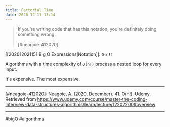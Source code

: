 ```yaml
---
title: Factorial Time
date: 2020-12-11 13:14
---
```


> If you're writing code that has this notation, you're definitely doing something wrong.
>
> [#neagoie-412020]

[[202012021151 Big O Expressions|Notation]]: `O(n!)`

Algorithms with a time complexity of `O(n!)` process a nested loop for every input.

It's expensive. The most expensive.

---

[#neagoie-412020]: Neagoie, A. (2020, December). 41. O(n!). Udemy. Retrieved from https://www.udemy.com/course/master-the-coding-interview-data-structures-algorithms/learn/lecture/12202200#overview

---

#bigO #algorithms
